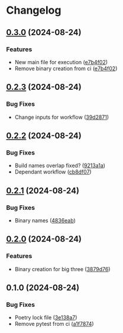 # Changelog

## [0.3.0](https://github.com/tencorvids/imposter/compare/v0.2.3...v0.3.0) (2024-08-24)


### Features

* New main file for execution ([e7b4f02](https://github.com/tencorvids/imposter/commit/e7b4f026decbb1bcf3ad4570a12788e700f9ac31))
* Remove binary creation from ci ([e7b4f02](https://github.com/tencorvids/imposter/commit/e7b4f026decbb1bcf3ad4570a12788e700f9ac31))

## [0.2.3](https://github.com/tencorvids/imposter/compare/v0.2.2...v0.2.3) (2024-08-24)


### Bug Fixes

* Change inputs for workflow ([39d2871](https://github.com/tencorvids/imposter/commit/39d28713860d43425311a9d46a86f1bb8e04cdac))

## [0.2.2](https://github.com/tencorvids/imposter/compare/v0.2.1...v0.2.2) (2024-08-24)


### Bug Fixes

* Build names overlap fixed? ([9213a1a](https://github.com/tencorvids/imposter/commit/9213a1ad1b44315d39deb8ff92ede5a659720c23))
* Dependant workflow ([cb8df07](https://github.com/tencorvids/imposter/commit/cb8df07e02a5cfbfe93b6b71a779603c42aaa556))

## [0.2.1](https://github.com/tencorvids/imposter/compare/v0.2.0...v0.2.1) (2024-08-24)


### Bug Fixes

* Binary names ([4836eab](https://github.com/tencorvids/imposter/commit/4836eabf0d747e14c6a3c995dd8ee67e8059e73b))

## [0.2.0](https://github.com/tencorvids/imposter/compare/v0.1.0...v0.2.0) (2024-08-24)


### Features

* Binary creation for big three ([3879d76](https://github.com/tencorvids/imposter/commit/3879d7684182e86cffa4d4b8cb283b07eb527ea4))

## 0.1.0 (2024-08-24)


### Bug Fixes

* Poetry lock file ([3e138a7](https://github.com/tencorvids/imposter/commit/3e138a77807e66fdd2d4e0c056786845b859d5ba))
* Remove pytest from ci ([a1f7874](https://github.com/tencorvids/imposter/commit/a1f7874efcf17d2a8f9ca5fea2d7623dd9c95a3d))
